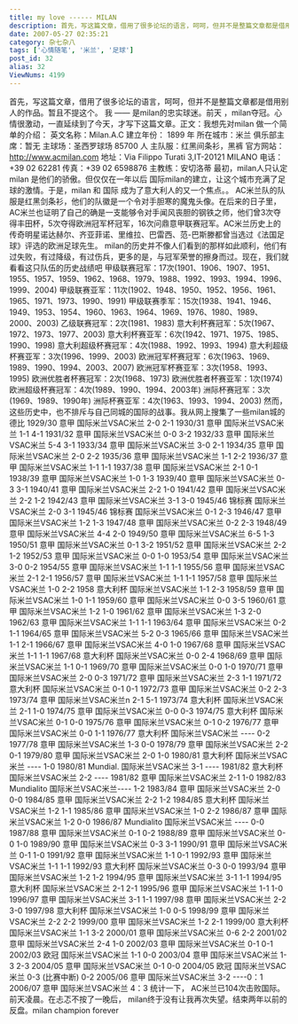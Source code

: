 ```yaml
---
title: my love ------ MILAN
description: 首先，写这篇文章，借用了很多论坛的语言，呵呵，但并不是整篇文章都是借用别人的作品。暂且不提这个。我——是milan的忠实球迷。前天，milan夺冠。心情很激动，一直延续到了今天，才写下这篇文章。
date: 2007-05-27 02:35:21
category: 杂七杂八
tags: ['心情随笔', '米兰', '足球']
post_id: 32
alias: 32
ViewNums: 4199
---
```


首先，写这篇文章，借用了很多论坛的语言，呵呵，但并不是整篇文章都是借用别人的作品。暂且不提这个。 我 &mdash;&mdash; 是milan的忠实球迷。前天 ，milan夺冠。心情很激动，一直延续到了今天，才写下这篇文章。正文：我想先对milan 做一个简单的介绍： 英文名称：Milan.A.C 建立年份： 1899 年 所在城市：米兰 俱乐部主席：暂无 主球场：圣西罗球场 85700 人 主队服：红黑间条衫，黑裤 官方网站：http://www.acmilan.com 地址：Via Filippo Turati 3,IT-20121 MILANO 电话：+39 02 62281 传真：+39 02 6598876 主教练：安切洛蒂 最初，milan人只认定milan 是他们的骄傲。但仅仅在一年以后 国际milan的建立，让这个城市充满了足球的激情。于是，milan 和 国际 成为了意大利人的又一个焦点。。 AC米兰队的队服是红黑剑条衫，他们的队徽是一个令对手胆寒的魔鬼头像。在后来的日子里，AC米兰也证明了自己的确是一支能够令对手闻风丧胆的钢铁之师，他们曾3次夺得丰田杯，5次夺得欧洲冠军杯冠军，16次问鼎意甲联赛冠军。AC米兰历史上的传奇明星诺达赫尔、齐亚菲诺、里维拉、巴雷西、范-巴斯滕都曾当选过《法国足球》评选的欧洲足球先生。 milan的历史并不像人们看到的那样如此顺利，他们有过失败，有过降级，有过伤兵，更多的是，与冠军荣誉的擦身而过。现在，我们就看看这只队伍的历史战绩吧 甲级联赛冠军：17次(1901、1906、1907、1951、1955、1957、1959、1962、1968、1979、1988、1992、1993、1994、1996、1999、2004) 甲级联赛亚军：11次(1902、1948、1950、1952、1956、1961、1965、1971、1973、1990、1991) 甲级联赛季军：15次(1938、1941、1946、1949、1953、1954、1960、1963、1964、1969、1976、1980、1989、2000、2003) 乙级联赛冠军：2次(1981、1983) 意大利杯赛冠军：5次(1967、1972、1973、1977、2003) 意大利杯赛亚军：6次(1942、1971、1975、1985、1990、1998) 意大利超级杯赛冠军：4次(1988、1992、1993、1994) 意大利超级杯赛亚军：3次(1996、1999、2003) 欧洲冠军杯赛冠军：6次(1963、1969、1989、1990、1994、2003、2007) 欧洲冠军杯赛亚军：3次(1958、1993、1995) 欧洲优胜者杯赛冠军：2次(1968、1973) 欧洲优胜者杯赛亚军：1次(1974) 欧洲超级杯赛冠军：4次(1989、1990、1994、2003年) 洲际杯赛冠军：3次(1969、1989、1990年) 洲际杯赛亚军：4次(1963、1993、1994、2003) 然而，这些历史中，也不排斥与自己同城的国际的战事。我从网上搜集了一些milan城的德比 1929/30 意甲 国际米兰VSAC米兰 2-0 2-1 1930/31 意甲 国际米兰VSAC米兰 1-1 4-1 1931/32 意甲 国际米兰VSAC米兰 0-0 3-2 1932/33 意甲 国际米兰VSAC米兰 5-4 3-1 1933/34 意甲 国际米兰VSAC米兰 3-0 2-1 1934/35 意甲 国际米兰VSAC米兰 2-0 2-2 1935/36 意甲 国际米兰VSAC米兰 1-1 2-2 1936/37 意甲 国际米兰VSAC米兰 1-1 1-1 1937/38 意甲 国际米兰VSAC米兰 2-1 0-1 1938/39 意甲 国际米兰VSAC米兰 1-0 1-3 1939/40 意甲 国际米兰VSAC米兰 0-3 3-1 1940/41 意甲 国际米兰VSAC米兰 2-2 1-0 1941/42 意甲 国际米兰VSAC米兰 2-2 1-2 1942/43 意甲 国际米兰VSAC米兰 3-1 3-0 1945/46 锦标赛 国际米兰VSAC米兰 2-0 3-1 1945/46 锦标赛 国际米兰VSAC米兰 0-1 2-3 1946/47 意甲 国际米兰VSAC米兰 1-2 1-3 1947/48 意甲 国际米兰VSAC米兰 0-2 2-3 1948/49 意甲 国际米兰VSAC米兰 4-4 2-0 1949/50 意甲 国际米兰VSAC米兰 6-5 1-3 1950/51 意甲 国际米兰VSAC米兰 0-1 3-2 1951/52 意甲 国际米兰VSAC米兰 2-2 1-2 1952/53 意甲 国际米兰VSAC米兰 0-0 1-0 1953/54 意甲 国际米兰VSAC米兰 3-0 0-2 1954/55 意甲 国际米兰VSAC米兰 1-1 1-1 1955/56 意甲 国际米兰VSAC米兰 2-1 2-1 1956/57 意甲 国际米兰VSAC米兰 1-1 1-1 1957/58 意甲 国际米兰VSAC米兰 1-0 2-2 1958 意大利杯 国际米兰VSAC米兰 1-1 2-3 1958/59 意甲 国际米兰VSAC米兰 1-0 1-1 1959/60 意甲 国际米兰VSAC米兰 0-0 3-5 1960/61 意甲 国际米兰VSAC米兰 1-2 1-0 1961/62 意甲 国际米兰VSAC米兰 1-3 2-0 1962/63 意甲 国际米兰VSAC米兰 1-1 1-1 1963/64 意甲 国际米兰VSAC米兰 0-2 1-1 1964/65 意甲 国际米兰VSAC米兰 5-2 0-3 1965/66 意甲 国际米兰VSAC米兰 1-1 2-1 1966/67 意甲 国际米兰VSAC米兰 4-0 1-0 1967/68 意甲 国际米兰VSAC米兰 1-1 1-1 1967/68 意大利杯 国际米兰VSAC米兰 0-0 2-4 1968/69 意甲 国际米兰VSAC米兰 1-1 0-1 1969/70 意甲 国际米兰VSAC米兰 0-0 1-0 1970/71 意甲 国际米兰VSAC米兰 2-0 0-3 1971/72 意甲 国际米兰VSAC米兰 2-3 1-1 1971/72 意大利杯 国际米兰VSAC米兰 0-1 0-1 1972/73 意甲 国际米兰VSAC米兰 0-2 2-3 1973/74 意甲 国际米兰VSAC米兰n 2-1 5-1 1973/74 意大利杯 国际米兰VSAC米兰 2-1 1-0 1974/75 意甲 国际米兰VSAC米兰 0-0 0-3 1974/75 意大利杯 国际米兰VSAC米兰 0-1 0-0 1975/76 意甲 国际米兰VSAC米兰 0-1 0-2 1976/77 意甲 国际米兰VSAC米兰 0-0 1-1 1976/77 意大利杯 国际米兰VSAC米兰 ---- 0-2 1977/78 意甲 国际米兰VSAC米兰 1-3 0-0 1978/79 意甲 国际米兰VSAC米兰 2-2 0-1 1979/80 意甲 国际米兰VSAC米兰 2-0 1-0 1980/81 意大利杯 国际米兰VSAC米兰 ---- 1-0 1980/81 Mundial. 国际米兰VSAC米兰 3-1 ---- 1981/82 意大利杯 国际米兰VSAC米兰 2-2 ---- 1981/82 意甲 国际米兰VSAC米兰 2-1 1-0 1982/83 Mundialito 国际米兰VSAC米兰---- 1-2 1983/84 意甲 国际米兰VSAC米兰 2-0 0-0 1984/85 意甲 国际米兰VSAC米兰 2-2 1-2 1984/85 意大利杯 国际米兰VSAC米兰 1-2 1-1 1985/86 意甲 国际米兰VSAC米兰 1-0 2-2 1986/87 意甲 国际米兰VSAC米兰 1-2 0-0 1986/87 Mundialito 国际米兰VSAC米兰 ---- 0-0 1987/88 意甲 国际米兰VSAC米兰 0-1 0-2 1988/89 意甲 国际米兰VSAC米兰 0-0 1-0 1989/90 意甲 国际米兰VSAC米兰 0-3 3-1 1990/91 意甲 国际米兰VSAC米兰 0-1 1-0 1991/92 意甲 国际米兰VSAC米兰 1-1 0-1 1992/93 意甲 国际米兰VSAC米兰 1-1 1-1 1992/93 意大利杯 国际米兰VSAC米兰 0-3 0-0 1993/94 意甲 国际米兰VSAC米兰 1-2 1-2 1994/95 意甲 国际米兰VSAC米兰 3-1 1-1 1994/95 意大利杯 国际米兰VSAC米兰 2-1 2-1 1995/96 意甲 国际米兰VSAC米兰 1-1 1-0 1996/97 意甲 国际米兰VSAC米兰 3-1 1-1 1997/98 意甲 国际米兰VSAC米兰 2-2 3-0 1997/98 意大利杯 国际米兰VSAC米兰 1-0 0-5 1998/99 意甲 国际米兰VSAC米兰 2-2 2-2 1999/00 意甲 国际米兰VSAC米兰 1-2 2-1 1999/00 意大利杯 国际米兰VSAC米兰 1-1 3-2 2000/01 意甲 国际米兰VSAC米兰 0-6 2-2 2001/02 意甲 国际米兰VSAC米兰 2-4 1-0 2002/03 意甲 国际米兰VSAC米兰 0-1 0-1 2002/03 欧冠 国际米兰VSAC米兰 1-1 0-0 2003/04 意甲 国际米兰VSAC米兰 1-3 2-3 2004/05 意甲 国际米兰VSAC米兰 0-1 0-0 2004/05 欧冠 国际米兰VSAC米兰 0-3 (比赛中断) 0-2 2005/06 意甲 国际米兰VSAC米兰 3-2 ----0：1 2006/07 意甲 国际米兰VSAC米兰 4：3 统计一下， AC米兰已104次击败国际。前天凌晨。在忐忑不按了一晚后， milan终于没有让我再次失望。结束两年以前的反盘。milan champion forever

